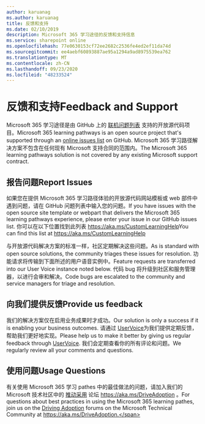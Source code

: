 ```yaml
---
author: karuanag
ms.author: karuanag
title: 反馈和支持
ms.date: 02/10/2019
description: Microsoft 365 学习途径的反馈和支持信息
ms.service: sharepoint online
ms.openlocfilehash: 77e0630153cf72ee2682c2536fe4ed2ef11da74d
ms.sourcegitcommit: ee4aebf60893887ae95a1294a9ad8975539ea762
ms.translationtype: MT
ms.contentlocale: zh-CN
ms.lasthandoff: 09/23/2020
ms.locfileid: "48233524"
---
```

# <a name="feedback-and-support"></a><span data-ttu-id="740b7-103">反馈和支持</span><span class="sxs-lookup"><span data-stu-id="740b7-103">Feedback and Support</span></span>

<span data-ttu-id="740b7-104">Microsoft 365 学习途径是由 GitHub 上的 [联机问题列表](https://aka.ms/CustomLearningHelp) 支持的开放源代码项目。</span><span class="sxs-lookup"><span data-stu-id="740b7-104">Microsoft 365 learning pathways is an open source project that's supported through an [online issues list](https://aka.ms/CustomLearningHelp) on GitHub.</span></span> <span data-ttu-id="740b7-105">Microsoft 365 学习路径解决方案不包含在任何现有 Microsoft 支持合同的范围内。</span><span class="sxs-lookup"><span data-stu-id="740b7-105">The Microsoft 365 learning pathways solution is not covered by any existing Microsoft support contract.</span></span>  

## <a name="report-issues"></a><span data-ttu-id="740b7-106">报告问题</span><span class="sxs-lookup"><span data-stu-id="740b7-106">Report Issues</span></span>

<span data-ttu-id="740b7-107">如果您在提供 Microsoft 365 学习路径体验的开放源代码网站模板或 web 部件中遇到问题，请在 GitHub 问题列表中输入您的问题。</span><span class="sxs-lookup"><span data-stu-id="740b7-107">If you have issues with the open source site template or webpart that delivers the Microsoft 365 learning pathways experience, please enter your issue in our GitHub issues list.</span></span>  <span data-ttu-id="740b7-108">你可以在以下位置找到此列表 https://aka.ms/CustomLearningHelp</span><span class="sxs-lookup"><span data-stu-id="740b7-108">You can find this list at https://aka.ms/CustomLearningHelp</span></span>  

<span data-ttu-id="740b7-109">与开放源代码解决方案的标准一样，社区定期解决这些问题。</span><span class="sxs-lookup"><span data-stu-id="740b7-109">As is standard with open source solutions, the community triages these issues for resolution.</span></span> <span data-ttu-id="740b7-110">功能请求将传输到下面所述的用户语音实例中。</span><span class="sxs-lookup"><span data-stu-id="740b7-110">Feature requests are transferred into our User Voice instance noted below.</span></span> <span data-ttu-id="740b7-111">代码 bug 将升级到社区和服务管理器，以进行会审和解决。</span><span class="sxs-lookup"><span data-stu-id="740b7-111">Code bugs are escalated to the community and service managers for triage and resolution.</span></span>  

## <a name="provide-us-feedback"></a><span data-ttu-id="740b7-112">向我们提供反馈</span><span class="sxs-lookup"><span data-stu-id="740b7-112">Provide us feedback</span></span>

<span data-ttu-id="740b7-113">我们的解决方案仅在启用业务成果时才成功。</span><span class="sxs-lookup"><span data-stu-id="740b7-113">Our solution is only a success if it is enabling your business outcomes.</span></span>  <span data-ttu-id="740b7-114">请通过  [UserVoice](https://go.microsoft.com/fwlink/?linkid=2109552)为我们提供定期反馈，帮助我们更好地实现。</span><span class="sxs-lookup"><span data-stu-id="740b7-114">Please help us to make it better by giving us regular feedback through  [UserVoice](https://go.microsoft.com/fwlink/?linkid=2109552).</span></span>  <span data-ttu-id="740b7-115">我们会定期查看你的所有评论和问题。</span><span class="sxs-lookup"><span data-stu-id="740b7-115">We regularly review all your comments and questions.</span></span> 

## <a name="usage-questions"></a><span data-ttu-id="740b7-116">使用问题</span><span class="sxs-lookup"><span data-stu-id="740b7-116">Usage Questions</span></span>

<span data-ttu-id="740b7-117">有关使用 Microsoft 365 学习 pathes 中的最佳做法的问题，请加入我们的 Microsoft 技术社区中的 [推动采用](https://aka.ms/DriveAdoption) 论坛 https://aka.ms/DriveAdoption 。</span><span class="sxs-lookup"><span data-stu-id="740b7-117">For questions about best practices in using the Microsoft 365 learning pathes, join us on the [Driving Adoption](https://aka.ms/DriveAdoption) forums on the Microsoft Technical Community at https://aka.ms/DriveAdoption.</span></span> 

